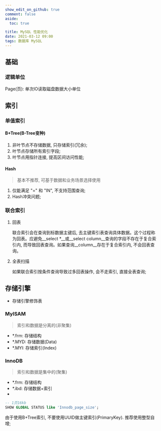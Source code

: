 ```yaml
---
show_edit_on_github: true
comment: false
aside:
  toc: true

title: MySQL 性能优化
date: 2021-03-12 09:00
tags: 数据库 MySQL
---
```


## 基础

### 逻辑单位

Page(页): 单次IO读取磁盘数据大小单位

## 索引

### 单值索引

#### B+Tree(B-Tree变种)

1. 非叶节点不存储数据, 只存储索引(冗余);
2. 叶节点存储所有索引字段;
3. 叶节点用指针连接, 提高区间访问性能;


#### Hash

  > 基本不推荐, 可基于数据和业务场景选择使用

1. 仅能满足 "=" 和 "IN", 不支持范围查询;
2. Hash冲突问题;

### 联合索引

1. 回表

    联合索引会在查询到标数据主键后, 去主键索引表查询具体数据。这个过程称为回表。应避免__select *__或__select column__查询的字段不存在于复合索引内, 而导致回表查询。如果查询__column__存在于复合索引内, 不会回表查询。

2. 全表扫描

    如果联合索引按条件查询导致过多回表操作, 会不走索引, 直接全表查询;


## 存储引擎

  * 存储引擎修饰表

### MyISAM

  > 索引和数据是分离的(非聚集)

  * *.frm: 存储结构
  * *.MYD: 存储数据(Data)
  * *.MYI: 存储索引(Index)
  

### InnoDB

  > 索引和数据是集中的(聚集)

  * *.frm: 存储结构
  * *.ibd: 存储数据+索引
  * 

  ```SQL
  -- 1页16kb
  SHOW GLOBAL STATUS like 'Innodb_page_size';
  ```

由于使用B+Tree索引, 不要使用UUID做主键索引(PrimaryKey). 推荐使用整型自增;




